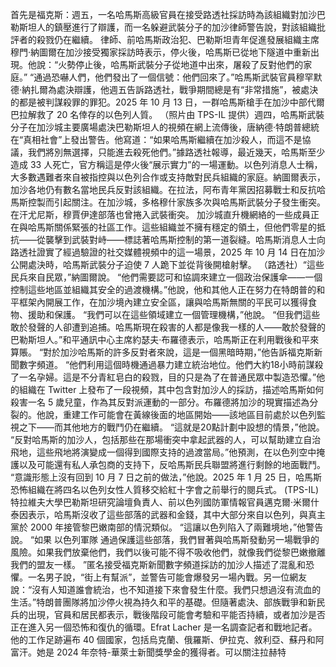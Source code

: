 首先是福克斯：週五，一名哈馬斯高級官員在接受路透社採訪時為該組織對加沙巴勒斯坦人的鎮壓進行了辯護，而一名躲避武裝分子的加沙律師警告說，對該組織批評者的殺戮仍在繼續。 律師、前哈馬斯政治犯、巴勒斯坦青年促進發展組織主席穆門·納圖爾在加沙接受獨家採訪時表示，停火後，哈馬斯已從地下隧道中重新出現。他說：“火勢停止後，哈馬斯武裝分子從地道中出來，屠殺了反對他們的家庭。” “通過恐嚇人們，他們發出了一個信號：他們回來了。”哈馬斯武裝官員穆罕默德·納扎爾為處決辯護，他週五告訴路透社，戰爭期間總是有“非常措施”，被處決的都是被判謀殺罪的罪犯。2025 年 10 月 13 日，一群哈馬斯槍手在加沙中部代爾巴拉解救了 20 名倖存的以色列人質。 （照片由 TPS-IL 提供）週四，哈馬斯武裝分子在加沙城主要廣場處決巴勒斯坦人的視頻在網上流傳後，唐納德·特朗普總統在“真相社會”上發出警​​告。他寫道：“如果哈馬斯繼續在加沙殺人，而這不是協議，我們將別無選擇，只能進去殺死他們。”據路透社報導，最近幾天，哈馬斯至少造成 33 人死亡，官方稱這是停火後“展示實力”的一場運動。以色列消息人士稱，大多數遇難者來自被指控與以色列合作或支持敵對民兵組織的家庭。納圖爾表示，加沙各地仍有數名當地民兵反對該組織。在拉法，阿布青年黨因招募戰士和反抗哈馬斯控製而引起關注。在加沙城，多格穆什家族多次與哈馬斯武裝分子發生衝突。在汗尤尼斯，穆賈伊達部落也曾捲入武裝衝突。 加沙城直升機網絡的一些成員正在與哈馬斯關係緊張的社區工作。這些組織並不擁有穩定的領土，但他們零星的抵抗——從襲擊到武裝對峙——標誌著哈馬斯控制的第一道裂縫。哈馬斯消息人士向路透社證實了經過驗證的社交媒體視頻中的這一場景，2025 年 10 月 14 日在加沙公開處決時，哈馬斯武裝分子迫使 7 人跪下並從背後開槍射擊。 （路透社）“這些民兵來自民眾，”納圖爾說。 “他們需要認可和協調來建立一個政治保護傘——一個控制這些地區並組織其安全的過渡機構。”他說，他和其他人正在努力在特朗普的和平框架內開展工作，在加沙境內建立安全區，讓與哈馬斯無關的平民可以獲得食物、援助和保護。 “我們可以在這些領域建立一個管理機構，”他說。 “但我們這些敢於發聲的人卻遭到追捕。哈馬斯現在殺害的人都是像我一樣的人——敢於發聲的巴勒斯坦人。”和平通訊中心主席約瑟夫·布羅德表示，哈馬斯正在利用戰後和平來算賬。 “對於加沙哈馬斯的許多反對者來說，這是一個黑暗時期，”他告訴福克斯新聞數字頻道。 “他們利用這個時機通過暴力建立統治地位。他們大約18小時前謀殺了一名孕婦。這是不分青紅皂白的殺戮，目的只是為了在普通民眾中製造恐懼。”他的組織在 Twitter 上發布了一段視頻，其中包含對加沙人的採訪，描述哈馬斯如何殺害一名 5 歲兒童，作為其反對派運動的一部分。布羅德將加沙的現實描述為分裂的。他說，重建工作可能會在黃線後面的地區開始——該地區目前處於以色列監視之下——而其他地方的戰鬥仍在繼續。 “這就是20點計劃中設想的情景，”他說。 “反對哈馬斯的加沙人，包括那些在那場衝突中拿起武器的人，可以幫助建立自治飛地，這些飛地將演變成一個得到國際支持的過渡當局。”他預測，在以色列空中掩護以及可能還有私人承包商的支持下，反哈馬斯民兵聯盟將進行剩餘的地面戰鬥。 “意識形態上沒有回到 10 月 7 日之前的做法，”他說。2025 年 1 月 25 日，哈馬斯恐怖組織在將四名以色列女性人質移交給紅十字會之前舉行的閱兵式。 (TPS-IL)特拉維夫大學巴勒斯坦研究論壇負責人、前以色列國防軍情報官員邁克爾·米爾什泰因表示，哈馬斯沒收了這些部落的武器和金錢，其中大部分來自以色列，與真主黨於 2000 年接管黎巴嫩南部的情況類似。 “這讓以色列陷入了兩難境地，”他警告說。 “如果 以色列軍隊 通過保護這些部落，我們冒著與哈馬斯發動另一場戰爭的風險。如果我們放棄他們，我們以後可能不得不吸收他們，就像我們從黎巴嫩撤離我們的盟友一樣。 ”匿名接受福克斯新聞數字頻道採訪的加沙人描述了混亂和恐懼。一名男子說，“街上有幫派”，並警告可能會爆發另一場內戰。另一位網友說：“沒有人知道誰會統治，也不知道接下來會發生什麼。我們只想過沒有流血的生活。”特朗普團隊將加沙停火視為持久和平的基礎。但隨著處決、部族戰爭和新民兵的出現，官員和居民都表示，戰後階段可能會考驗和平能否持續，或者加沙是否正在進入另一個恐怖和復仇的循環。Efrat Lacher 是一名調查記者和戰地記者。他的工作足跡遍布 40 個國家，包括烏克蘭、俄羅斯、伊拉克、敘利亞、蘇丹和阿富汗。她是 2024 年奈特-華萊士新聞獎學金的獲得者。可以關注拉赫特